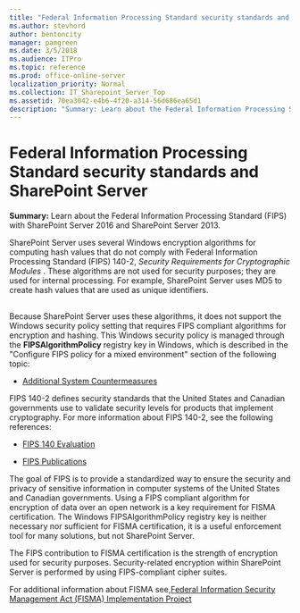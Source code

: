 ```yaml
---
title: "Federal Information Processing Standard security standards and SharePoint Server"
ms.author: stevhord
author: bentoncity
manager: pamgreen
ms.date: 3/5/2018
ms.audience: ITPro
ms.topic: reference
ms.prod: office-online-server
localization_priority: Normal
ms.collection: IT_Sharepoint_Server_Top
ms.assetid: 70ea3042-e4b6-4f20-a314-56d686ea65d1
description: "Summary: Learn about the Federal Information Processing Standard (FIPS) with SharePoint Server 2016 and SharePoint Server 2013."
---
```


# Federal Information Processing Standard security standards and SharePoint Server

 **Summary:** Learn about the Federal Information Processing Standard (FIPS) with SharePoint Server 2016 and SharePoint Server 2013. 
  
SharePoint Server uses several Windows encryption algorithms for computing hash values that do not comply with Federal Information Processing Standard (FIPS) 140-2,  *Security Requirements for Cryptographic Modules*  . These algorithms are not used for security purposes; they are used for internal processing. For example, SharePoint Server uses MD5 to create hash values that are used as unique identifiers. 
  
## 
<a name="intro"> </a>

Because SharePoint Server uses these algorithms, it does not support the Windows security policy setting that requires FIPS compliant algorithms for encryption and hashing. This Windows security policy is managed through the **FIPSAlgorithmPolicy** registry key in Windows, which is described in the "Configure FIPS policy for a mixed environment" section of the following topic: 
  
- [Additional System Countermeasures](https://go.microsoft.com/fwlink/p/?LinkId=209130)
    
FIPS 140-2 defines security standards that the United States and Canadian governments use to validate security levels for products that implement cryptography. For more information about FIPS 140-2, see the following references:
  
- [FIPS 140 Evaluation](https://docs.microsoft.com/en-us/windows/security/threat-protection/security-policy-settings/system-cryptography-use-fips-compliant-algorithms-for-encryption-hashing-and-signing)
    
- [FIPS Publications](https://go.microsoft.com/fwlink/p/?LinkId=209157)
    
The goal of FIPS is to provide a standardized way to ensure the security and privacy of sensitive information in computer systems of the United States and Canadian governments. Using a FIPS compliant algorithm for encryption of data over an open network is a key requirement for FISMA certification. The Windows FIPSAlgorithmPolicy registry key is neither necessary nor sufficient for FISMA certification, it is a useful enforcement tool for many solutions, but not SharePoint Server.
  
The FIPS contribution to FISMA certification is the strength of encryption used for security purposes. Security-related encryption within SharePoint Server is performed by using FIPS-compliant cipher suites.
  
For additional information about FISMA see,[Federal Information Security Management Act (FISMA) Implementation Project](https://go.microsoft.com/fwlink/?LinkId=242329)
  

